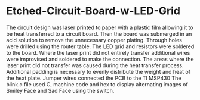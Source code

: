 # Etched-Circuit-Board-w-LED-Grid

The circuit design was laser printed to paper with a plastic film allowing it to be heat transferred to a circuit board.
Then the board was submerged in an acid solution to remove the unnecessary copper plating.
Through holes were drilled using the router table.
The LED grid and resistors were soldered to the board.
Where the laser print did not entirely transfer additional wires were improvised and soldered to make the connection.
The areas where the laser print did not transfer was caused during the heat transfer process. Additional padding is necessary to evenly distribute the weight and heat of the heat plate.
Jumper wires connected the PCB to the TI MSP430
The blink.c file used C, machine code and hex to display alternating images of Smiley Face and Sad Face using the switch.
